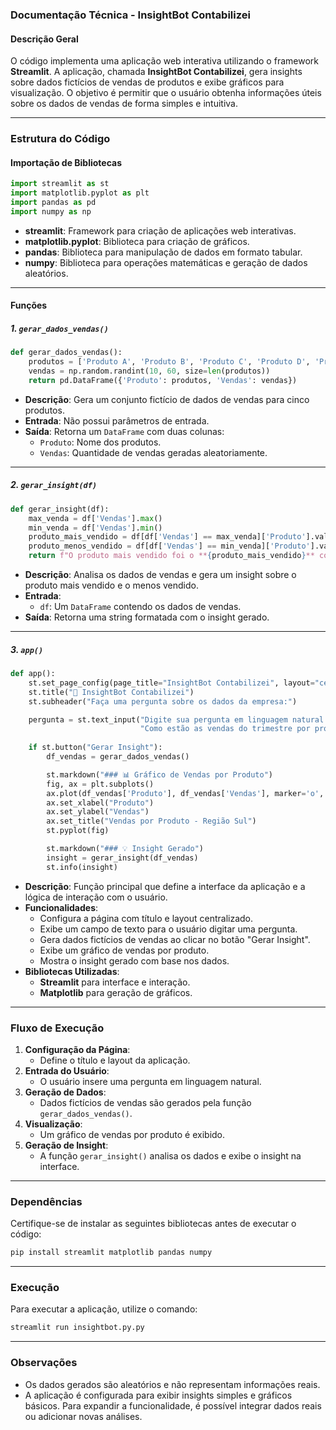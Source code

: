 ### Documentação Técnica - InsightBot Contabilizei

#### Descrição Geral
O código implementa uma aplicação web interativa utilizando o framework **Streamlit**. A aplicação, chamada **InsightBot Contabilizei**, gera insights sobre dados fictícios de vendas de produtos e exibe gráficos para visualização. O objetivo é permitir que o usuário obtenha informações úteis sobre os dados de vendas de forma simples e intuitiva.

---

### Estrutura do Código

#### Importação de Bibliotecas
```python
import streamlit as st
import matplotlib.pyplot as plt
import pandas as pd
import numpy as np
```
- **streamlit**: Framework para criação de aplicações web interativas.
- **matplotlib.pyplot**: Biblioteca para criação de gráficos.
- **pandas**: Biblioteca para manipulação de dados em formato tabular.
- **numpy**: Biblioteca para operações matemáticas e geração de dados aleatórios.

---

#### Funções

##### 1. `gerar_dados_vendas()`
```python
def gerar_dados_vendas():
    produtos = ['Produto A', 'Produto B', 'Produto C', 'Produto D', 'Produto E']
    vendas = np.random.randint(10, 60, size=len(produtos))
    return pd.DataFrame({'Produto': produtos, 'Vendas': vendas})
```
- **Descrição**: Gera um conjunto fictício de dados de vendas para cinco produtos.
- **Entrada**: Não possui parâmetros de entrada.
- **Saída**: Retorna um `DataFrame` com duas colunas:
  - `Produto`: Nome dos produtos.
  - `Vendas`: Quantidade de vendas geradas aleatoriamente.

---

##### 2. `gerar_insight(df)`
```python
def gerar_insight(df):
    max_venda = df['Vendas'].max()
    min_venda = df['Vendas'].min()
    produto_mais_vendido = df[df['Vendas'] == max_venda]['Produto'].values[0]
    produto_menos_vendido = df[df['Vendas'] == min_venda]['Produto'].values[0]
    return f"O produto mais vendido foi o **{produto_mais_vendido}** com {max_venda} unidades, enquanto o **{produto_menos_vendido}** teve a menor venda com {min_venda} unidades."
```
- **Descrição**: Analisa os dados de vendas e gera um insight sobre o produto mais vendido e o menos vendido.
- **Entrada**: 
  - `df`: Um `DataFrame` contendo os dados de vendas.
- **Saída**: Retorna uma string formatada com o insight gerado.

---

##### 3. `app()`
```python
def app():
    st.set_page_config(page_title="InsightBot Contabilizei", layout="centered")
    st.title("🤖 InsightBot Contabilizei")
    st.subheader("Faça uma pergunta sobre os dados da empresa:")

    pergunta = st.text_input("Digite sua pergunta em linguagem natural:", 
                             "Como estão as vendas do trimestre por produto e região?")
    
    if st.button("Gerar Insight"):
        df_vendas = gerar_dados_vendas()

        st.markdown("### 📊 Gráfico de Vendas por Produto")
        fig, ax = plt.subplots()
        ax.plot(df_vendas['Produto'], df_vendas['Vendas'], marker='o', linestyle='-', color='#008080')
        ax.set_xlabel("Produto")
        ax.set_ylabel("Vendas")
        ax.set_title("Vendas por Produto - Região Sul")
        st.pyplot(fig)

        st.markdown("### 💡 Insight Gerado")
        insight = gerar_insight(df_vendas)
        st.info(insight)
```
- **Descrição**: Função principal que define a interface da aplicação e a lógica de interação com o usuário.
- **Funcionalidades**:
  - Configura a página com título e layout centralizado.
  - Exibe um campo de texto para o usuário digitar uma pergunta.
  - Gera dados fictícios de vendas ao clicar no botão "Gerar Insight".
  - Exibe um gráfico de vendas por produto.
  - Mostra o insight gerado com base nos dados.
- **Bibliotecas Utilizadas**:
  - **Streamlit** para interface e interação.
  - **Matplotlib** para geração de gráficos.

---

### Fluxo de Execução
1. **Configuração da Página**:
   - Define o título e layout da aplicação.
2. **Entrada do Usuário**:
   - O usuário insere uma pergunta em linguagem natural.
3. **Geração de Dados**:
   - Dados fictícios de vendas são gerados pela função `gerar_dados_vendas()`.
4. **Visualização**:
   - Um gráfico de vendas por produto é exibido.
5. **Geração de Insight**:
   - A função `gerar_insight()` analisa os dados e exibe o insight na interface.

---

### Dependências
Certifique-se de instalar as seguintes bibliotecas antes de executar o código:
```bash
pip install streamlit matplotlib pandas numpy
```

---

### Execução
Para executar a aplicação, utilize o comando:
```bash
streamlit run insightbot.py.py
```

---

### Observações
- Os dados gerados são aleatórios e não representam informações reais.
- A aplicação é configurada para exibir insights simples e gráficos básicos. Para expandir a funcionalidade, é possível integrar dados reais ou adicionar novas análises.